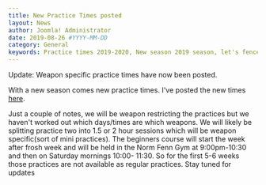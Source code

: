 ```yaml
---
title: New Practice Times posted
layout: News
author: Joomla! Administrator
date: 2019-08-26 #YYYY-MM-DD
category: General
keywords: Practice times 2019-2020, New season 2019 season, let's fence
---
```


Update: Weapon specific practice times have now been posted.

With a new season comes new practice times.  I've posted the new times [here](/programs/regular-practice).

Just a couple of notes, we will be weapon restricting the practices but we haven't worked out which days/times are which weapons.  We will likely be splitting practice two into 1.5 or 2 hour sessions which will be weapon specific(sort of mini practices).  The beginners course will start the week after frosh week and will be held in the Norm Fenn Gym at 9:00pm-10:30 and then on Saturday mornings 10:00- 11:30. So for the first 5-6 weeks those practices are not available as regular practices.  Stay tuned for updates
